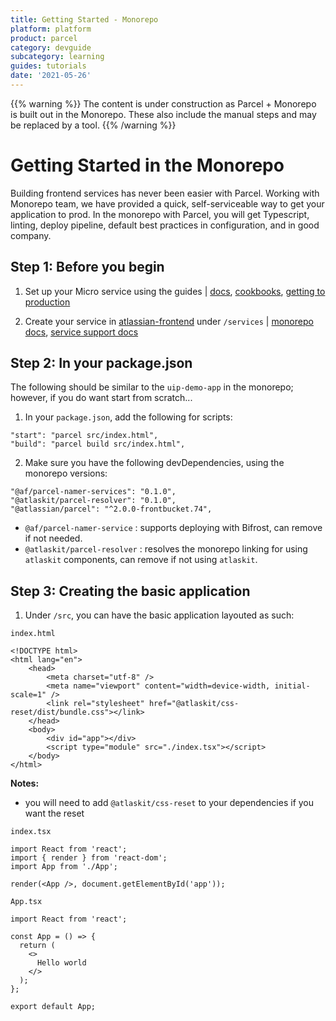 ```yaml
---
title: Getting Started - Monorepo
platform: platform
product: parcel
category: devguide
subcategory: learning
guides: tutorials
date: '2021-05-26'
---
```


{{% warning %}}
The content is under construction as Parcel + Monorepo is built out in the Monorepo.
These also include the manual steps and may be replaced by a tool.
{{% /warning %}}

# Getting Started in the Monorepo

Building frontend services has never been easier with Parcel. Working with Monorepo team, we have provided a quick, self-serviceable way to get your application to prod. In the monorepo with Parcel, you will get Typescript, linting, deploy pipeline, default best practices in configuration, and in good company.

## Step 1: Before you begin

1. Set up your Micro service using the guides | [docs](https://hello.atlassian.net/wiki/spaces/MICROS/pages/169253831/Getting+Started), [cookbooks](https://hello.atlassian.net/wiki/spaces/MICROS/pages/521052324/Cookbooks+for+the+new+Micros+user), [getting to production](https://hello.atlassian.net/wiki/spaces/MICROS/pages/167214156/Done+for+Micros)

2. Create your service in [atlassian-frontend](https://bitbucket.org/atlassian/atlassian-frontend/src) under `/services` | [monorepo docs](https://developer.atlassian.com/cloud/framework/atlassian-frontend/), [service support docs](https://developer.atlassian.com/cloud/framework/atlassian-frontend/development/05-service-support/)

## Step 2: In your package.json

The following should be similar to the `uip-demo-app` in the monorepo; however, if you do want start from scratch...

1. In your `package.json`, add the following for scripts:

```
"start": "parcel src/index.html",
"build": "parcel build src/index.html",
```

2. Make sure you have the following devDependencies, using the monorepo versions:

```
"@af/parcel-namer-services": "0.1.0",
"@atlaskit/parcel-resolver": "0.1.0",
"@atlassian/parcel": "^2.0.0-frontbucket.74",
```

- `@af/parcel-namer-service` : supports deploying with Bifrost, can remove if not needed.
- `@atlaskit/parcel-resolver` : resolves the monorepo linking for using `atlaskit` components, can remove if not using `atlaskit`.

## Step 3: Creating the basic application

1. Under `/src`, you can have the basic application layouted as such:

`index.html`

```
<!DOCTYPE html>
<html lang="en">
    <head>
        <meta charset="utf-8" />
        <meta name="viewport" content="width=device-width, initial-scale=1" />
        <link rel="stylesheet" href="@atlaskit/css-reset/dist/bundle.css"></link>
    </head>
    <body>
        <div id="app"></div>
        <script type="module" src="./index.tsx"></script>
    </body>
</html>
```

**Notes:**

- you will need to add `@atlaskit/css-reset` to your dependencies if you want the reset

`index.tsx`

```
import React from 'react';
import { render } from 'react-dom';
import App from './App';

render(<App />, document.getElementById('app'));
```

`App.tsx`

```
import React from 'react';

const App = () => {
  return (
    <>
      Hello world
    </>
  );
};

export default App;
```
